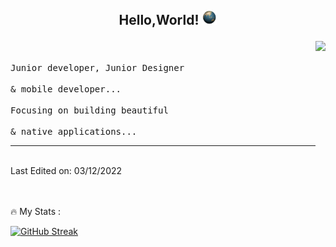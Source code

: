 <h2 align="center">

  Hello,World!
  <img alt="Earth" src="https://raw.githubusercontent.com/dev-akshat/archive/main/images/gifs/others/earth.gif" width="24px"/>
</h2>


  <img src="https://media.giphy.com/media/dWesBcTLavkZuG35MI/giphy.gif" height="300" align="right"/>

<p align="left">
  <samp>
    <br><br>
    Junior developer, Junior Designer
    <br><br>
     & mobile developer...
    <br><br>
    Focusing on building beautiful
    <br><br> 
    & native applications...
  </samp>
</p>

<hr/>

<br>
Last Edited on: 03/12/2022
<br><br><br>

:fire: My Stats :

[![GitHub Streak](http://github-readme-streak-stats.herokuapp.com?user=chrisbspro)](https://git.io/streak-stats)
<!---
Chrisbspro/Chrisbspro is a ✨ special ✨ repository because its `README.md` (this file) appears on your GitHub profile.
You can click the Preview link to take a look at your changes.
--->
